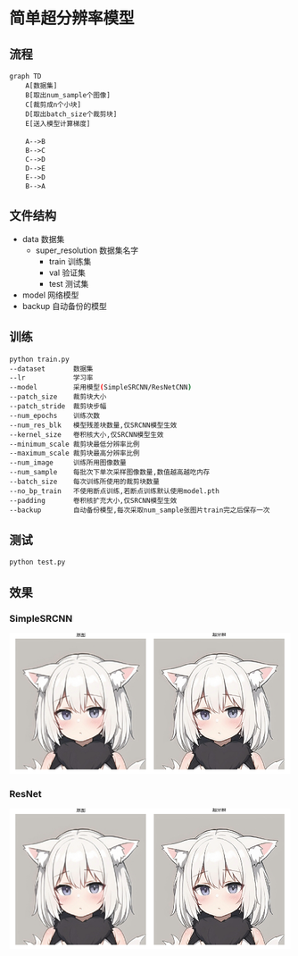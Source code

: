 # 简单超分辨率模型

## 流程

```mermaid
graph TD
    A[数据集]
    B[取出num_sample个图像]
    C[裁剪成n个小块]
    D[取出batch_size个裁剪块]
    E[送入模型计算梯度]

    A-->B
    B-->C
    C-->D
    D-->E
    E-->D
    B-->A
```
## 文件结构

+ data 数据集
  + super_resolution 数据集名字
    + train 训练集
    + val 验证集
    + test 测试集
+ model 网络模型
+ backup 自动备份的模型
## 训练

```bash
python train.py
--dataset       数据集
--lr            学习率
--model         采用模型(SimpleSRCNN/ResNetCNN)
--patch_size    裁剪块大小
--patch_stride  裁剪块步幅
--num_epochs    训练次数
--num_res_blk   模型残差块数量,仅SRCNN模型生效
--kernel_size   卷积核大小,仅SRCNN模型生效
--minimum_scale 裁剪块最低分辨率比例
--maximum_scale 裁剪块最高分辨率比例
--num_image     训练所用图像数量
--num_sample    每批次下单次采样图像数量,数值越高越吃内存
--batch_size    每次训练所使用的裁剪块数量
--no_bp_train   不使用断点训练,若断点训练默认使用model.pth
--padding       卷积核扩充大小,仅SRCNN模型生效
--backup        自动备份模型,每次采取num_sample张图片train完之后保存一次
```
## 测试

```bash
python test.py
```
## 效果
### SimpleSRCNN
![前后对比](/image/Figure_1.png "前后对比")

### ResNet
![前后对比](/image/Figure_2.png "前后对比")